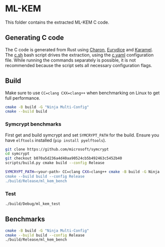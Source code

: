 # ML-KEM

This folder contains the extracted ML-KEM C code.

## Generating C code

The C code is generated from Rust using [Charon], [Eurydice] and [Karamel].
The [c.sh](../c.sh) bash script drives the extraction, using the [c.yaml](../c.yaml)
configuration file.
While running the commands separately is possible, it is not recommended because
the script sets all necessary configuration flags.

## Build

Make sure to use `CC=clang CXX=clang++` when benchmarking on Linux to get full performance.

```bash
cmake -B build -G "Ninja Multi-Config"
cmake --build build
```

### Symcrypt benchmarks

First get and build symcrypt and set `SYMCRYPT_PATH` for the build.
Ensure you have `elftools` installed (`pip install pyelftools`).

```bash
git clone https://github.com/microsoft/symcrypt
cd symcrypt
git checkout b070a5d236a4d40aa90524cb5b492463c5452b40
scripts/build.py cmake build --config Release
```

```bash
SYMCRYPT_PATH=<your-path> CC=clang CXX=clang++ cmake -B build -G Ninja Multi-Config"
cmake --build build --config Release
./build/Release/ml_kem_bench
```

### Test

```bash
./build/Debug/ml_kem_test
```

## Benchmarks

```bash
cmake -B build -G "Ninja Multi-Config"
cmake --build build --config Release
./build/Release/ml_kem_bench
```

[Charon]: https://github.com/AeneasVerif/charon/
[Eurydice]: https://github.com/AeneasVerif/eurydice
[Karamel]: https://github.com/FStarLang/karamel
